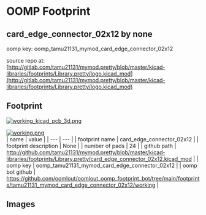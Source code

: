 # OOMP Footprint  
## card_edge_connector_02x12  by none  
  
oomp key: oomp_tamu21131_mymod_card_edge_connector_02x12  
  
source repo at: [http://gitlab.com/tamu21131/mymod.pretty/blob/master/kicad-libraries/footprints/Library.pretty/logo.kicad_mod](http://gitlab.com/tamu21131/mymod.pretty/blob/master/kicad-libraries/footprints/Library.pretty/logo.kicad_mod)  
## Footprint  
  
[![working_kicad_pcb_3d.png](working_kicad_pcb_3d_600.png)](working_kicad_pcb_3d.png)  
  
[![working.png](working_600.png)](working.png)  
| name | value | 
| --- | --- | 
| footprint name | card_edge_connector_02x12 | 
| footprint description | None | 
| number of pads | 24 | 
| github path | http://github.com/tamu21131/mymod.pretty/blob/master/kicad-libraries/footprints/Library.pretty/card_edge_connector_02x12.kicad_mod | 
| oomp key | oomp_tamu21131_mymod_card_edge_connector_02x12 | 
| oomp bot github | https://github.com/oomlout/oomlout_oomp_footprint_bot/tree/main/footprints/tamu21131_mymod_card_edge_connector_02x12/working | 
## Images  
